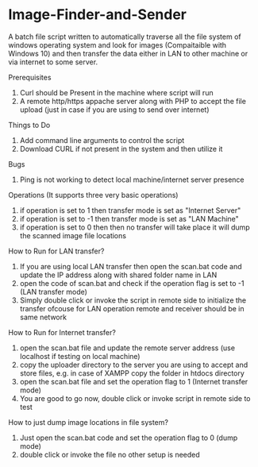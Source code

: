 # Image-Finder-and-Sender
A batch file script written to automatically traverse all the file system of windows operating system and look for images (Compaitaible with Windows 10) and then transfer the data either in LAN to other machine or via internet to some server.

Prerequisites
1) Curl should be Present in the machine where script will run
2) A remote http/https appache server along with PHP to accept the file upload (just in case if you are using to send over internet)

Things to Do
1) Add command line arguments to control the script
2) Download CURL if not present in the system and then utilize it 

Bugs
1) Ping is not working to detect local machine/internet server presence

Operations
 (It supports three very basic operations)
  1) if operation is set to 1 then transfer mode is set as "Internet Server"
  2) if operation is set to -1 then transfer mode is set as "LAN Machine"
  3) if operation is set to 0 then then no transfer will take place it will dump the scanned image file locations

How to Run for LAN transfer?
1) If you are using local LAN transfer then open the scan.bat code and update the IP address along with shared folder name in LAN
2) open the code of scan.bat and check if the operation flag is set to -1 (LAN transfer mode)
3) Simply double click or invoke the script in remote side to initialize the transfer ofcouse for LAN operation remote and receiver should be in same network


How to Run for Internet transfer?
1) open the scan.bat file and update the remote server address (use localhost if testing on local machine)
2) copy the uploader directory to the server you are using to accept and store files, e.g. in case of XAMPP copy the folder in htdocs directory
3) open the scan.bat file and set the operation flag to 1 (Internet transfer mode)
4) You are good to go now, double click or invoke script in remote side to test

How to just dump image locations in file system?
1) Just open the scan.bat code and set the operation flag to 0 (dump mode)
2) double click or invoke the file no other setup is needed
